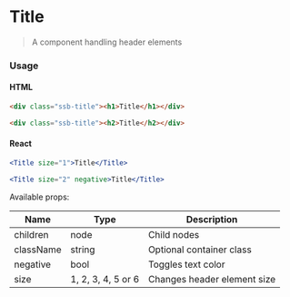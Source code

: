Title
========

> A component handling header elements

### Usage

#### HTML

```html
<div class="ssb-title"><h1>Title</h1></div>

<div class="ssb-title"><h2>Title</h2></div>
```

#### React

```jsx harmony
<Title size="1">Title</Title>

<Title size="2" negative>Title</Title>
```

Available props:

| Name       | Type          | Description  |
| ---------- | ------------- | ----- |
| children | node | Child nodes |
| className | string | Optional container class |
| negative | bool | Toggles text color |
| size | 1, 2, 3, 4, 5 or 6 | Changes header element size |
